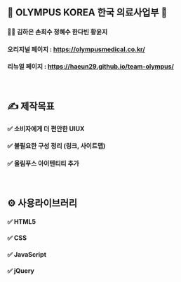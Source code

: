 ## 🏣 OLYMPUS KOREA 한국 의료사업부 🏣

#### 💁‍♀️ 김하은 손희수 정혜수 한다빈 황윤지

#### 오리지널 페이지 : https://olympusmedical.co.kr/
#### 리뉴얼 페이지 : https://haeun29.github.io/team-olympus/


<br>

##  ✍ **제작목표**


#### ✅  소비자에게 더 편안한 UIUX
#### ✅  불필요한 구성 정리 (링크, 사이트맵)
#### ✅  올림푸스 아이텐티티 추가

<br>

## ⚙ **사용라이브러리**


#### ✅  HTML5
#### ✅  CSS
#### ✅  JavaScript
#### ✅  jQuery


